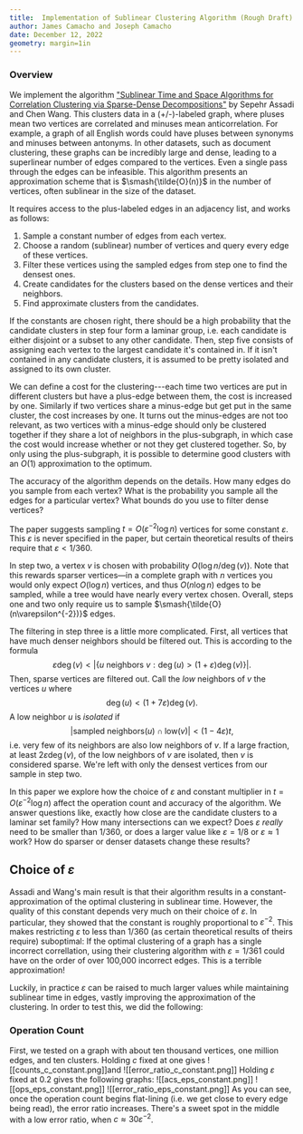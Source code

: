 ```yaml
---
title:  Implementation of Sublinear Clustering Algorithm (Rough Draft)
author: James Camacho and Joseph Camacho
date: December 12, 2022
geometry: margin=1in
---
```


### Overview
We implement the algorithm ["Sublinear Time and Space Algorithms for Correlation Clustering via Sparse-Dense Decompositions"](https://doi.org/10.48550/arxiv.2109.14528) by Sepehr Assadi and Chen Wang. This clusters data in a (+/-)-labeled graph, where pluses mean two vertices are correlated and minuses mean anticorrelation. For example, a graph of all English words could have pluses between synonyms and minuses between antonyms. In other datasets, such as document clustering, these graphs can be incredibly large and dense, leading to a superlinear number of edges compared to the vertices. Even a single pass through the edges can be infeasible. This algorithm presents an approximation scheme that is $\smash{\tilde{O}(n)}$ in the number of vertices, often sublinear in the size of the dataset.

It requires access to the plus-labeled edges in an adjacency list, and works as follows:
1. Sample a constant number of edges from each vertex.
2. Choose a random (sublinear) number of vertices and query every edge of these vertices.
3. Filter these vertices using the sampled edges from step one to find the densest ones.
4. Create candidates for the clusters based on the dense vertices and their neighbors.
5. Find approximate clusters from the candidates.

If the constants are chosen right, there should be a high probability that the candidate clusters in step four form a laminar group, i.e. each candidate is either disjoint or a subset to any other candidate. Then, step five consists of assigning each vertex to the largest candidate it's contained in. If it isn't contained in any candidate clusters, it is assumed to be pretty isolated and assigned to its own cluster.

We can define a cost for the clustering---each time two vertices are put in different clusters but have a plus-edge between them, the cost is increased by one. Similarly if two vertices share a minus-edge but get put in the same cluster, the cost increases by one. It turns out the minus-edges are not too relevant, as two vertices with a minus-edge should only be clustered together if they share a lot of neighbors in the plus-subgraph, in which case the cost would increase whether or not they get clustered together. So, by only using the plus-subgraph, it is possible to determine good clusters with an $O(1)$ approximation to the optimum.

The accuracy of the algorithm depends on the details. How many edges do you sample from each vertex? What is the probability you sample all the edges for a particular vertex? What bounds do you use to filter dense vertices?

The paper suggests sampling $t = O(\varepsilon^{-2}\log n)$ vertices for some constant $\varepsilon$. This $\varepsilon$ is never specified in the paper, but certain theoretical results of theirs require that $\varepsilon < 1 / 360$.

In step two, a vertex $v$ is chosen with probability $O(\log n / \deg(v))$. Note that this rewards sparser vertices—in a complete graph with $n$ vertices you would only expect $O(\log n)$ vertices, and thus $O(n\log n)$ edges to be sampled, while a tree would have nearly every vertex chosen. Overall, steps one and two only require us to sample $\smash{\tilde{O}(n\varepsilon^{-2})}$ edges.

The filtering in step three is a little more complicated. First, all vertices that have much denser neighbors should be filtered out. This is according to the formula $$\varepsilon \deg(v) < |\{u\text{ neighbors }v:\deg(u) > (1+\varepsilon)\deg(v)\}|.$$Then, sparse vertices are filtered out. Call the *low* neighbors of $v$ the vertices $u$ where $$\deg(u) < (1+7\varepsilon)\deg(v).$$A low neighbor $u$ is *isolated* if $$|\text{sampled neighbors}(u)\cap \text{low}(v)| < (1-4\varepsilon)t,$$i.e. very few of its neighbors are also low neighbors of $v$. If a large fraction, at least $2\varepsilon\deg(v)$, of the low neighbors of $v$ are isolated, then $v$ is considered sparse. We're left with only the densest vertices from our sample in step two.

In this paper we explore how the choice of $\varepsilon$ and constant multiplier in $t = O(\varepsilon^{-2}\log n)$ affect the operation count and accuracy of the algorithm. We answer questions like, exactly how close are the candidate clusters to a laminar set family? How many intersections can we expect? Does $\varepsilon$ *really* need to be smaller than $1 / 360$, or does a larger value like $\varepsilon = 1/8$ or $\varepsilon \approx 1$ work? How do sparser or denser datasets change these results?

## Choice of $\varepsilon$
Assadi and Wang's main result is that their algorithm results in a constant-approximation of the optimal clustering in sublinear time. However, the quality of this constant depends very much on their choice of $\varepsilon$. In particular, they showed that the constant is roughly proportional to $\varepsilon^{-2}$. This makes restricting $\varepsilon$ to less than $1 / 360$ (as certain theoretical results of theirs require) suboptimal: If the optimal clustering of a graph has a single incorrect correllation, using their clustering algorithm with $\varepsilon = 1 / 361$ could have on the order of over 100,000 incorrect edges. This is a terrible approximation!

Luckily, in practice $\varepsilon$ can be raised to much larger values while maintaining sublinear time in edges, vastly improving the approximation of the clustering. In order to test this, we did the following:


### Operation Count

First, we tested on a graph with about ten thousand vertices, one million edges, and ten clusters. Holding $c$ fixed at one gives
![[counts_c_constant.png]]and ![[error_ratio_c_constant.png]]
Holding $\varepsilon$ fixed at $0.2$ gives the following graphs:
![[acs_eps_constant.png]] ![[ops_eps_constant.png]]
![[error_ratio_eps_constant.png]]
As you can see, once the operation count begins flat-lining (i.e. we get close to every edge being read), the error ratio increases. There's a sweet spot in the middle with a low error ratio, when $c\approx 30\varepsilon^{-2}$.
